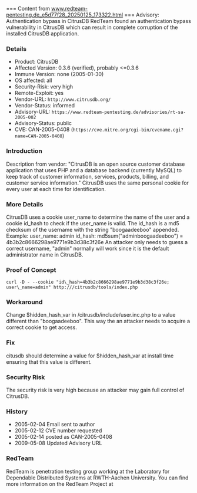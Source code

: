 === Content from www.redteam-pentesting.de_e5d77f28_20250125_173322.html ===
Advisory: Authentication bypass in CitrusDB
RedTeam found an authentication bypass vulnerability in CitrusDB which can
result in complete corruption of the installed CitrusDB application.
### Details
- Product: CitrusDB
- Affected Version: 0.3.6 (verified), probably \<=0.3.6
- Immune Version: none (2005-01-30)
- OS affected: all
- Security-Risk: very high
- Remote-Exploit: yes
- Vendor-URL: `http://www.citrusdb.org/`
- Vendor-Status: informed
- Advisory-URL: `https://www.redteam-pentesting.de/advisories/rt-sa-2005-002`
- Advisory-Status: public
- CVE: CAN-2005-0408 (`https://cve.mitre.org/cgi-bin/cvename.cgi?name=CAN-2005-0408`)
### Introduction
Description from vendor:
"CitrusDB is an open source customer database application that uses PHP and a
database backend (currently MySQL) to keep track of customer information,
services, products, billing, and customer service information."
CitrusDB uses the same personal cookie for every user at each time for
identification.
### More Details
CitrusDB uses a cookie user\_name to determine the name of the user and a
cookie id\_hash to check if the user\_name is valid. The id\_hash is a md5
checksum of the username with the string "boogaadeeboo" appended.
Example:
user\_name: admin
id\_hash: md5sum("adminboogaadeeboo") = 4b3b2c8666298ae9771e9b3d38c3f26e
An attacker only needs to guess a correct username, "admin" normally will
work since it is the default administrator name in CitrusDB.
### Proof of Concept
```
curl -D - --cookie "id\_hash=4b3b2c8666298ae9771e9b3d38c3f26e;
user\_name=admin" http:///citrusdb/tools/index.php
```
### Workaround
Change \$hidden\_hash\_var in /citrusdb/include/user.inc.php to a value
different than "boogaadeeboo". This way the an attacker needs to acquire a
correct cookie to get access.
### Fix
citusdb should determine a value for \$hidden\_hash\_var at install time
ensuring that this value is different.
### Security Risk
The security risk is very high because an attacker may gain full control of
CitrusDB.
### History
- 2005-02-04 Email sent to author
- 2005-02-12 CVE number requested
- 2005-02-14 posted as CAN-2005-0408
- 2009-05-08 Updated Advisory URL
### RedTeam
RedTeam is penetration testing group working at the Laboratory for Dependable
Distributed Systems at RWTH-Aachen University. You can find more information
on the RedTeam Project at

